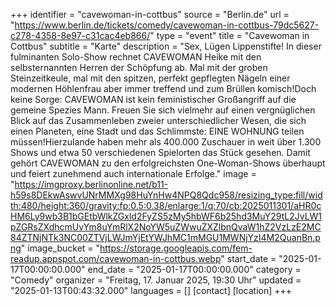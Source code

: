 +++
identifier = "cavewoman-in-cottbus"
source = "Berlin.de"
url = "https://www.berlin.de/tickets/comedy/cavewoman-in-cottbus-79dc5627-c278-4358-8e97-c31cac4eb866/"
type = "event"
title = "Cavewoman in Cottbus"
subtitle = "Karte"
description = "Sex, Lügen  Lippenstifte! In dieser fulminanten Solo-Show rechnet CAVEWOMAN Heike mit den selbsternannten Herren der Schöpfung ab. Mal mit der groben Steinzeitkeule, mal mit den spitzen, perfekt gepflegten Nägeln einer modernen Höhlenfrau aber immer treffend und zum Brüllen komisch!Doch keine Sorge: CAVEWOMAN ist kein feministischer Großangriff auf die gemeine Spezies Mann. Freuen Sie sich vielmehr auf einen vergnüglichen Blick auf das Zusammenleben zweier unterschiedlicher Wesen, die sich einen Planeten, eine Stadt und das Schlimmste: EINE WOHNUNG teilen müssen!Hierzulande haben mehr als 400.000 Zuschauer in weit über 1.300 Shows und etwa 50 verschiedenen Spielorten das Stück gesehen. Damit gehört CAVEWOMAN zu den erfolgreichsten One-Woman-Shows überhaupt und feiert zunehmend auch internationale Erfolge."
image = "https://imgproxy.berlinonline.net/b11-h59s8DEkwAswvUNrMMXg98HuYnHw4NPQ8Qdc958/resizing_type:fill/width:480/height:360/gravity:fp:0.5:0.38/enlarge:1/q:70/cb:2025011301/aHR0cHM6Ly9wb3B1bGEtbWlkZGxld2FyZS5zMy5hbWF6b25hd3MuY29tL2JvLW1pZGRsZXdhcmUvYm8uYmRlX2NoYW5uZWwuZXZlbnQvaW1hZ2VzLzE2MC84ZTNjNTk3NC00ZTVjLWJmYjEtYWJhMC1mMGU1MWNjYzI4M2QuanBn.png"
image_bucket = "https://storage.googleapis.com/fem-readup.appspot.com/cavewoman-in-cottbus.webp"
start_date = "2025-01-17T00:00:00.000"
end_date = "2025-01-17T00:00:00.000"
category = "Comedy"
organizer = "Freitag, 17. Januar 2025, 19:30 Uhr"
updated = "2025-01-13T00:43:32.000"
languages = []
[contact]
[location]
+++